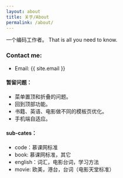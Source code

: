 ```yaml
---
layout: about
title: 关于/About
permalink: /about/
---
```


一个编码工作者。
That is all you need to know.

### Contact me:
* Email:  {{ site.email }}


#### 暂留问题：
* 菜单置顶和折叠的问题。
* 回到顶部功能。
* 书籍、英语、电影做不同的模板页优化。
* 手机端自适应。

#### sub-cates：
* code：慕课网标准
* book: 慕课网标准，其它
* english：词汇，电影台词，学习方法
* movie: 欧美，港台，台词（电影天堂标准）

